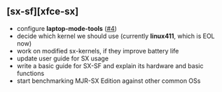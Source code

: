 ## [sx-sf][xfce-sx]

- configure **laptop-mode-tools** ([#4](https://github.com/philmmanjaro/project-sx/issues/4))
- decide which kernel we should use (currently **linux411**, which is EOL now)
- work on modified sx-kernels, if they improve battery life
- update user guide for SX usage
- write a basic guide for SX-SF and explain its hardware and basic functions
- start benchmarking MJR-SX Edition against other common OSs
